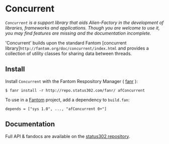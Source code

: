 # Concurrent

*`Concurrent` is a support library that aids Alien-Factory in the development of libraries, frameworks and applications.
Though you are welcome to use it, you may find features are missing and the documentation incomplete.*

'Concurrent' builds upon the standard Fantom [concurrent library]`http://fantom.org/doc/concurrent/index.html` and provides a collection of utility classes for sharing data between threads.



## Install

Install `Concurrent` with the Fantom Respository Manager ( [fanr](http://fantom.org/doc/docFanr/Tool.html#install) ):

    $ fanr install -r http://repo.status302.com/fanr/ afConcurrent

To use in a [Fantom](http://fantom.org/) project, add a dependency to `build.fan`:

    depends = ["sys 1.0", ..., "afConcurrent 0+"]



## Documentation

Full API & fandocs are available on the [status302 repository](http://repo.status302.com/doc/afConcurrent/#overview).
